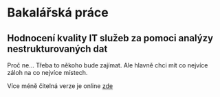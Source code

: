 # Bakalářská práce #
## 	Hodnocení kvality IT služeb za pomoci analýzy nestrukturovaných dat ##


Proč ne... Třeba to někoho bude zajímat. Ale hlavně chci mít co
nejvíce záloh na co nejvíce místech.

Více méně čitelná verze je online [zde](https://luminar.xyz/luminar/static/hodnoceni/hodnoceni_kvality_sluzeb.html)
